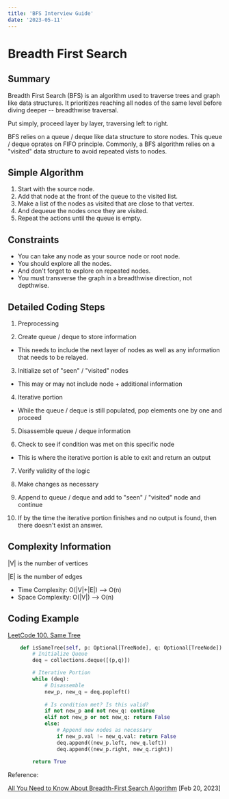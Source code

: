 ```yaml
---
title: 'BFS Interview Guide'
date: '2023-05-11'
---
```


# **Breadth First Search**

## Summary
Breadth First Search (BFS) is an algorithm used to traverse trees and graph like data structures.
It prioritizes reaching all nodes of the same level before diving deeper -- breadthwise traversal. 

Put simply, proceed layer by layer, traversing left to right.

BFS relies on a queue /  deque like data structure to store nodes.
This queue / deque oprates on FIFO principle.
Commonly, a BFS algorithm relies on a "visited" data structure to avoid repeated vists to nodes.


## Simple Algorithm
1. Start with the source node.
2. Add that node at the front of the queue to the visited list.
3. Make a list of the nodes as visited that are close to that vertex.
4. And dequeue the nodes once they are visited. 
5. Repeat the actions until the queue is empty.

## Constraints
- You can take any node as your source node or root node.
- You should explore all the nodes.
- And don't forget to explore on repeated nodes.
- You must transverse the graph in a breadthwise direction, not depthwise.


## Detailed Coding Steps

1. Preprocessing

2. Create queue / deque to store information
- This needs to include the next layer of nodes as well as any information that needs to be relayed.

3. Initialize set of "seen" / "visited" nodes
- This may or may not include node + additional information

4. Iterative portion
- While the queue / deque is still populated, pop elements one by one and proceed

5. Disassemble queue / deque information

6. Check to see if condition was met on this specific node
- This is where the iterative portion is able to exit and return an output

7. Verify validity of the logic

8. Make changes as necessary

9. Append to queue / deque and add to "seen" / "visited" node and continue

10. If by the time the iterative portion finishes and no output is found, then there doesn't exist an answer.

## Complexity Information
|V| is the number of vertices

|E| is the number of edges

- Time Complexity: O(|V|+|E|) --> O(n)
- Space Complexity: O(|V|) --> O(n)


## Coding Example

[LeetCode 100. Same Tree](https://leetcode.com/problems/same-tree/)
~~~~python
    def isSameTree(self, p: Optional[TreeNode], q: Optional[TreeNode]) -> bool:
        # Initialize Queue
        deq = collections.deque([(p,q)])

        # Iterative Portion
        while (deq):
            # Disassemble
            new_p, new_q = deq.popleft()
            
            # Is condition met? Is this valid?
            if not new_p and not new_q: continue
            elif not new_p or not new_q: return False
            else:
                # Append new nodes as necessary
                if new_p.val != new_q.val: return False
                deq.append((new_p.left, new_q.left))
                deq.append((new_p.right, new_q.right))
            
        return True
~~~~

Reference: 

[All You Need to Know About Breadth-First Search Algorithm](https://www.simplilearn.com/tutorials/data-structure-tutorial/bfs-algorithm) [Feb 20, 2023]